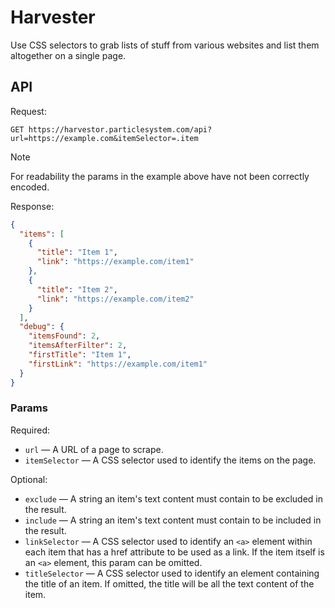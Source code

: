 # Harvester

Use CSS selectors to grab lists of stuff from various websites and list them altogether on a single
page.

## API

Request:

```
GET https://harvestor.particlesystem.com/api?url=https://example.com&itemSelector=.item
```

> [!NOTE]
> For readability the params in the example above have not been correctly encoded.

Response:

```json
{
  "items": [
    {
      "title": "Item 1",
      "link": "https://example.com/item1"
    },
    {
      "title": "Item 2",
      "link": "https://example.com/item2"
    }
  ],
  "debug": {
    "itemsFound": 2,
    "itemsAfterFilter": 2,
    "firstTitle": "Item 1",
    "firstLink": "https://example.com/item1"
  }
}
```

### Params

Required:

- `url` — A URL of a page to scrape.
- `itemSelector` — A CSS selector used to identify the items on the page.

Optional:

- `exclude` — A string an item's text content must contain to be excluded in the result.
- `include` — A string an item's text content must contain to be included in the result.
- `linkSelector` — A CSS selector used to identify an `<a>` element within each item that has a href
  attribute to be used as a link. If the item itself is an `<a>` element, this param can be omitted.
- `titleSelector` — A CSS selector used to identify an element containing the title of an item. If
  omitted, the title will be all the text content of the item.
